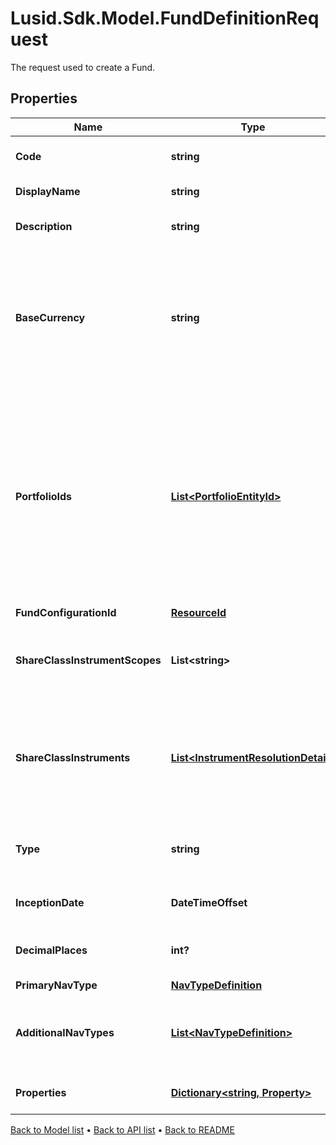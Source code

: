 # Lusid.Sdk.Model.FundDefinitionRequest
The request used to create a Fund.

## Properties

Name | Type | Description | Notes
------------ | ------------- | ------------- | -------------
**Code** | **string** | The code given for the Fund. | 
**DisplayName** | **string** | The name of the Fund. | 
**Description** | **string** | A description for the Fund. | [optional] 
**BaseCurrency** | **string** | The base currency of the Fund in ISO 4217 currency code format. All portfolios must be of a matching base currency. | 
**PortfolioIds** | [**List&lt;PortfolioEntityId&gt;**](PortfolioEntityId.md) | A list of the Portfolio IDs associated with the fund, which are part of the Fund. Note: These must all have the same base currency, which must also much the Fund Base Currency. | 
**FundConfigurationId** | [**ResourceId**](ResourceId.md) |  | 
**ShareClassInstrumentScopes** | **List&lt;string&gt;** | The scopes in which the instruments lie, currently limited to one. | [optional] 
**ShareClassInstruments** | [**List&lt;InstrumentResolutionDetail&gt;**](InstrumentResolutionDetail.md) | Details the user-provided instrument identifiers and the instrument resolved from them. | [optional] 
**Type** | **string** | The type of fund; &#39;Standalone&#39;, &#39;Master&#39; or &#39;Feeder&#39; | 
**InceptionDate** | **DateTimeOffset** | Inception date of the Fund | 
**DecimalPlaces** | **int?** | Number of decimal places for reporting | [optional] 
**PrimaryNavType** | [**NavTypeDefinition**](NavTypeDefinition.md) |  | 
**AdditionalNavTypes** | [**List&lt;NavTypeDefinition&gt;**](NavTypeDefinition.md) | The definitions for any additional NAVs on the Fund. | [optional] 
**Properties** | [**Dictionary&lt;string, Property&gt;**](Property.md) | A set of properties for the Fund. | [optional] 

[Back to Model list](../README.md#documentation-for-models) &#8226; [Back to API list](../README.md#documentation-for-api-endpoints) &#8226; [Back to README](../README.md)

